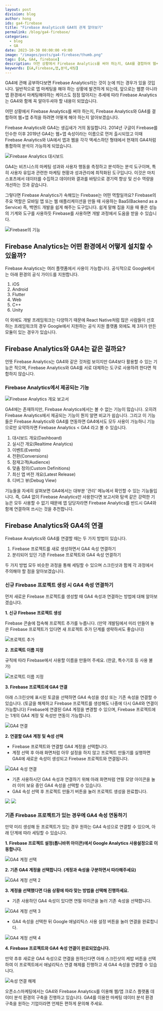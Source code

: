 ```yaml
---
layout: post
division: blog
author: hong
ids: ga4-firebase
title: "Firebase Analytics와 GA4의 관계 알아보기"
permalink: /blog/ga4-firebase/
categories:
  - blog
  - GA
date: 2023-10-30 00:00:00 +9:00
image: "/images/posts/ga4-firebase/thumb.png"
tags: [GA, GA4, firebase]
description: 어떤 상황에서 Firebase Analytics를 써야 하는지, GA4를 결합하여 웹+앱 추적을 하려면 어떻게 해야 하는지 알아보겠습니다.
keywords: [GA,Firebase,앱,분석,세팅]
---
```


GA4에 관해 공부하다보면 Firebase Analytics라는 것이 눈에 띄는 경우가 있을 것입니다. 일반적으로 앱 마케팅을 해야 하는 상황에 발견하게 되는데, 앞으로는 웹뿐 아니라 앱 환경에서 마케팅해야하는 케이스도 점점 많아지는 추세에 따라 Firebase Analytics는 GA4와 함께 꼭 알아두셔야 할 내용이 되었습니다. 

어떤 상황에서 Firebase Analytics를 써야 하는지, Firebase Analytics와 GA4를 결합하여 웹+앱 추적을 하려면 어떻게 해야 하는지 알아보겠습니다.

Firebase Analytics와 GA4는 생김새가 거의 동일합니다. 2014년 구글이 Firebase를 인수한 이후 2019년 GA4는 웹+앱 속성이라는 이름으로 먼저 출시되었고 이때 Firebase Analytics와 UA에서 앱과 웹을 각각 액세스하던 형태에서 현재의 GA4처럼 통합하여 분석이 가능하게 되었습니다.

![Firebase Analytics 대시보드](/images/posts/ga4-firebase/01.png)

GA4는 비즈니스의 마케팅 성과와 사용자 행동을 측정하고 분석하는 분석 도구이며, 특히 사용자 유입과 관련한 마케팅 현황과 성과관리에 최적화된 도구입니다. 이것은 마치 스포츠에서 데이터를 수집하고 데이터와 결과를 바탕으로 경기력 향상 및 선수 역량을 개선하는 것과 같습니다.

그렇다면 Firebase Analytics가 속해있는 Firebase는 어떤 역할일까요? Firebase의 주요 역할은 모바일 앱 또는 웹 애플리케이션을 만들 때 사용하는 BaaS(Backend as a Service) 즉, 백엔드 개발을 쉽게 해주는 도구입니다. 쉽게 말해 집을 지을 때 좋은 성능의 기계와 도구를 사용하듯 Firebase를 사용하면 개발 과정에서 도움을 받을 수 있습니다.

![Firebase의 기능](/images/posts/ga4-firebase/02.png)

## Firebase Analytics는 어떤 환경에서 어떻게 설치할 수 있을까?

Firebase Analytics는 여러 플랫폼에서 사용이 가능합니다. 공식적으로 Google에서는 아래 환경의 공식 가이드를 지원합니다.

1. iOS
2. Android
3. Flutter
4. Web
5. C++
6. Unity

이 외에도 개발 프레임워크는 다양하기 때문에 React Native처럼 많은 사람들이 선호하는 프레임워크의 경우 Google에서 지원하는 공식 지원 플랫폼 외에도 제 3자가 만든 모듈이 있는 경우가 있습니다.

## Firebase Analytics와 GA4는 같은 걸까요?

언뜻 Firebase Analytics는 GA4와 같은 것처럼 보이지만 GA4보다 활용할 수 있는 기능은 적으며, Firebase Analytics와 GA4를 서로 대체하는 도구로 사용하려 한다면 적합하지 않습니다.

### Firebase Analytics에서 제공되는 기능

![Firebase Analytics 개요 보고서](/images/posts/ga4-firebase/03.png)

GA4에는 존재하지만, Firebase Analytics에서는 볼 수 없는 기능이 많습니다. 오히려 Firebase Analytics에서 제공되는 기능이 뭔지 알면 비교가 쉽습니다. 그리고 이 기능들은 Firebase Analytics와 GA4를 연동하면 GA4에서도 모두 사용이 가능하니 기능으로만 요약하자면 Firebase Analytics < GA4 라고 볼 수 있습니다.

1. 대시보드 개요(Dashboard)
2. 실시간 개요(Realtime Analytics)
3. 이벤트(Events)
4. 전환(Conversions)
5. 잠재고객(Audience)
6. 맞춤 정의(Custom Definitions)
7. 최신 앱 버전 개요(Latest Release)
8. 디버그 뷰(Debug View)

기능들을 자세히 살펴보면 GA4에서는 대부분 '관리' 메뉴에서 확인할 수 있는 기능들입니다. 즉, GA4 없이 Firebase Analytics만 사용한다면 보고서와 탐색 같은 강력한 기능은 모두 사용할 수 없기 때문에 앱 담당자라면 Firebase Analytics를 반드시 GA4와 함께 연결하여 쓰시는 것을 추천합니다.

## Firebase Analytics와 GA4의 연결

Firebase Analytics와 GA4를 연결할 때는 두 가지 방법이 있습니다. 

1. Firebase 프로젝트를 새로 생성하면서 GA4 속성 연결하기
2. 분리되어 있던 기존 Firebase 프로젝트와 GA4 속성 연결하기

두 가지 방법 모두 비슷한 과정을 통해 세팅할 수 있으며 스크린샷과 함께 각 과정에서 주의해야 할 점을 알아보겠습니다.

### 신규 Firebase 프로젝트 생성 시 GA4 속성 연결하기

먼저 새로운 Firebase 프로젝트를 생성할 때 GA4 속성과 연결하는 방법에 대해 알아보겠습니다.

**1\. 신규 Firebase 프로젝트 생성**

Firebase 콘솔에 접속해 프로젝트 추가를 누릅니다. (만약 개발팀에서 미리 만들어 놓은 Firebase 프로젝트가 있다면 새 프로젝트 추가 단계를 생략하셔도 좋습니다)

![프로젝트 추가](/images/posts/ga4-firebase/04.png)

**2\. 프로젝트 이름 지정**

규칙에 따라 Firebase에서 사용할 이름을 만들어 주세요. (한글, 특수기호 등 사용 불가)

![프로젝트 이름 지정](/images/posts/ga4-firebase/05.png)

**3\. Firebase 프로젝트에 GA4 연결**

아래 스크린샷에 표시된 토글을 선택하면 GA4 속성을 생성 또는 기존 속성을 연결할 수 있습니다. (토글을 해제하고 Firebase 프로젝트를 생성해도 나중에 다시 GA4와 연결이 가능합니다) Firebase에 연결된 GA4 계정을 변경할 수 있으며, Firebase 프로젝트에는 1개의 GA4 계정 및 속성만 연동이 가능합니다.

![GA4 연결](/images/posts/ga4-firebase/06.png)

**2\. 연결할 GA4 계정 및 속성 선택**

- Firebase 프로젝트와 연결할 GA4 계정을 선택합니다.
- 계정 선택 후 아래 화면처럼 아무 설정을 하지 않고 프로젝트 만들기를 실행하면 GA4에 새로운 속성이 생성되고 Firebase 프로젝트와 연결됩니다.

![GA4 속성 연결](/images/posts/ga4-firebase/07.png)

- 기존 사용하시던 GA4 속성과 연결하기 위해 아래 화면처럼 연필 모양 아이콘을 눌러 이미 보유 중인 GA4 속성을 선택할 수 있습니다.
- GA4 속성 선택 후 프로젝트 만들기 버튼을 눌러 프로젝트 생성을 완료합니다.

<div class="gallery-box">
  <div class="gallery">
    <img src="/images/posts/ga4-firebase/08.png">
    <img src="/images/posts/ga4-firebase/09.png">
  </div>
</div>

### 기존 Firebase 프로젝트가 있는 경우에 GA4 속성 연동하기

만약 미리 생성해 둔 프로젝트가 있는 경우 원하는 GA4 속성으로 연결할 수 있으며, 아래 단계에 따라 세팅할 수 있습니다.

**1\. Firebase 프로젝트 설정(톱니바퀴 아이콘)에서 Google Analytics 사용설정으로 이동합니다.**

![GA4 계정 선택](/images/posts/ga4-firebase/10.png)

**2\. 기존 GA4 계정을 선택합니다. (계정과 속성을 구분하면서 따라해주세요)**

![GA4 계정 선택 2](/images/posts/ga4-firebase/11.png)

**3\. 계정을 선택했다면 다음 상황에 따라 맞는 방법을 선택해 진행하세요.**

- 기존 사용하던 GA4 속성이 있다면 연필 아이콘을 눌러 기존 속성을 선택합니다.

![GA4 계정 선택 3](/images/posts/ga4-firebase/12.png)

- GA4 속성을 선택한 뒤 Google 애널리틱스 사용 설정 버튼을 눌러 연결을 완료합니다.

![GA4 계정 선택 4](/images/posts/ga4-firebase/13.png)

**4\. Firebase 프로젝트와 GA4 속성 연결이 완료되었습니다.**

만약 추후 새로운 GA4 속성으로 연결을 원하신다면 아래 스크린샷의 케밥 버튼을 선택하여 이 프로젝트에서 애널리틱스 연결 해제를 진행하고 새 GA4 속성을 연결할 수 있습니다.

![속성 연결 해제](/images/posts/ga4-firebase/14.png)

오픈소스마케팅에서는 GA4와 Firebase Analytics를 이용해 웹/앱 크로스 플랫폼 데이터 분석 환경의 구축을 진행하고 있습니다. GA4를 이용한 마케팅 데이터 분석 환경 구축을 원하는 기업이라면 언제든 편하게 문의해 주세요.